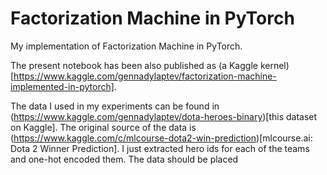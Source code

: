 # Factorization Machine in PyTorch
My implementation of Factorization Machine in PyTorch.

The present notebook has been also published as (a Kaggle kernel)[https://www.kaggle.com/gennadylaptev/factorization-machine-implemented-in-pytorch].

The data I used in my experiments can be found in (https://www.kaggle.com/gennadylaptev/dota-heroes-binary)[this dataset on Kaggle]. The original source of the data is (https://www.kaggle.com/c/mlcourse-dota2-win-prediction)[mlcourse.ai: Dota 2 Winner Prediction]. I just extracted hero ids for each of the teams and one-hot encoded them. The data should be placed
